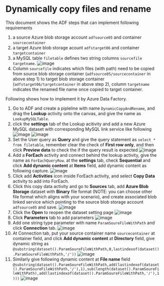 # Dynamically copy files and rename
This document shows the ADF steps that can implement following requirements
1. a source Azure blob storage account `adfsource05` and container `sourcecontainer`
2. a target Azure blob storage acount `adfstarget06` and container `targetcontainer`
3. a MySQL table `filetable` defines two string columns `sourcefile` `targetname`.
![image](https://github.com/RicZhou-MS/DocLibrary/assets/75886466/bbf25e73-a21d-4eb8-85b9-1f6e560ffbed)
4. Column `sourcefile` indicates which files (with path) need to be copied from source blob storage container (`adfsource05/sourcecontainer` in above step 1) to target blob storage container (`adfstarget06/targetcontainer` in above step 2), column `targetname` indicates the renamed file name once copied to target container. 

Following shows how to implement it by Azure Data Factory.
1. Go to ADF and create a pipleline with name `DynamicCopyAndRename`, and drag the **Lookup** activity onto the canvas, and give the name as `LookupMySQLTable`.
2. click the **settings** tab of the Lookup acitivity and add a new Azure MySQL dataset with corresponding MySQL link service like following
![image](https://github.com/RicZhou-MS/DocLibrary/assets/75886466/c8fa9365-f231-408e-8850-ae8be3d7a862)
![image](https://github.com/RicZhou-MS/DocLibrary/assets/75886466/023020f3-884b-41d6-9352-7b0739ea5a22)
3. Set the User query as **Query** and give the query statement as `select * from filetable`, remember clear the check of **First row only**, and then click **Preview data** to check the if the query result is expected
![image](https://github.com/RicZhou-MS/DocLibrary/assets/75886466/0a89aa85-0993-4d9f-8d81-389b591e1fa5)
4. Add a **ForEach** activity and connect behind the lookup activity, give the name as `ForEachQueryRow`. at the **settings** tab, check **Sequential** and click **Add dynamic content** at **Items** field, add dynamic content as following capture.
![image](https://github.com/RicZhou-MS/DocLibrary/assets/75886466/b2af4e61-b628-49bf-a90e-f9da9126bf46)
5. Click add **Activities** icon inside ForEach activity, and select **Copy Data** activity to add into ForEach. 
6. Click this copy data activity and go to **Sources** tab, add **Azure Blob Storage** dataset with **Binary** file format (NOTE: you can choose other file format which aligns with your scenario), and create associated blob linked service which pointing to the source blob storage account `adfsource05` and save.
![image](https://github.com/RicZhou-MS/DocLibrary/assets/75886466/eee80fad-58ab-4165-936f-ecdcb92c3b5f)
7. Click the **Open** to reopen the dataset setting page
![image](https://github.com/RicZhou-MS/DocLibrary/assets/75886466/6c92f628-1204-436e-913c-8fc2a23a9824)
8. Click **Parameters** tab to add parameters
![image](https://github.com/RicZhou-MS/DocLibrary/assets/75886466/ff27c04f-1e89-495f-ba55-b92809c847b5)
9. Add one string type parameter with name `ParamSoureFileWithPath` and click **Connection** tab.
![image](https://github.com/RicZhou-MS/DocLibrary/assets/75886466/28504333-b521-4f18-aa20-1b67960d59f2)
10. At Connection tab, put your source container name `sourcecontainer` at container field, and click **Add dynamic content** at **Directory** field, give dynamic string as `@substring(dataset().ParamSoureFileWithPath,0,lastindexof(dataset().ParamSoureFileWithPath,'/'))`
![image](https://github.com/RicZhou-MS/DocLibrary/assets/75886466/74aa34b7-3dfc-40b0-8576-9fd3399e61e0)
11. Similarly give following dynamic content at **File name** field
`@substring(dataset().ParamSoureFileWithPath,add(lastindexof(dataset().ParamSoureFileWithPath,'/'),1),sub(length(dataset().ParamSoureFileWithPath),add(lastindexof(dataset().ParamSoureFileWithPath,'/'),1)))`
![image](https://github.com/RicZhou-MS/DocLibrary/assets/75886466/0f18383c-6ef0-4974-917a-9099b3aa9d28)



